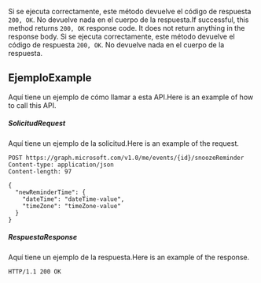 <span data-ttu-id="428ed-p103">Si se ejecuta correctamente, este método devuelve el código de respuesta `200, OK`. No devuelve nada en el cuerpo de la respuesta.</span><span class="sxs-lookup"><span data-stu-id="428ed-p103">If successful, this method returns `200, OK` response code. It does not return anything in the response body.</span></span>
Si se ejecuta correctamente, este método devuelve el código de respuesta `200, OK`. No devuelve nada en el cuerpo de la respuesta.

## <span data-ttu-id="428ed-129">Ejemplo</span><span class="sxs-lookup"><span data-stu-id="428ed-129">Example</span></span>
<a id="example" class="xliff"></a>
<span data-ttu-id="428ed-130">Aquí tiene un ejemplo de cómo llamar a esta API.</span><span class="sxs-lookup"><span data-stu-id="428ed-130">Here is an example of how to call this API.</span></span>
##### <span data-ttu-id="428ed-131">Solicitud</span><span class="sxs-lookup"><span data-stu-id="428ed-131">Request</span></span>
<a id="request" class="xliff"></a>
<span data-ttu-id="428ed-132">Aquí tiene un ejemplo de la solicitud.</span><span class="sxs-lookup"><span data-stu-id="428ed-132">Here is an example of the request.</span></span>
<!-- {
  "blockType": "request",
  "name": "event_snoozereminder"
}-->
```http
POST https://graph.microsoft.com/v1.0/me/events/{id}/snoozeReminder
Content-type: application/json
Content-length: 97

{
  "newReminderTime": {
    "dateTime": "dateTime-value",
    "timeZone": "timeZone-value"
  }
}
```

##### <span data-ttu-id="428ed-133">Respuesta</span><span class="sxs-lookup"><span data-stu-id="428ed-133">Response</span></span>
<a id="response" class="xliff"></a>
<span data-ttu-id="428ed-134">Aquí tiene un ejemplo de la respuesta.</span><span class="sxs-lookup"><span data-stu-id="428ed-134">Here is an example of the response.</span></span>
<!-- {
  "blockType": "response",
  "truncated": true
} -->
```http
HTTP/1.1 200 OK
```

<!-- uuid: 8fcb5dbc-d5aa-4681-8e31-b001d5168d79
2015-10-25 14:57:30 UTC -->
<!-- {
  "type": "#page.annotation",
  "description": "event: snoozeReminder",
  "keywords": "",
  "section": "documentation",
  "tocPath": ""
}-->

